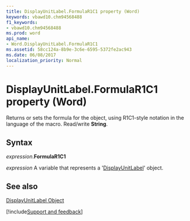 ```yaml
---
title: DisplayUnitLabel.FormulaR1C1 property (Word)
keywords: vbawd10.chm94568488
f1_keywords:
- vbawd10.chm94568488
ms.prod: word
api_name:
- Word.DisplayUnitLabel.FormulaR1C1
ms.assetid: 58cc124a-8b9e-3c6e-6595-5372fe2ac943
ms.date: 06/08/2017
localization_priority: Normal
---
```



# DisplayUnitLabel.FormulaR1C1 property (Word)

Returns or sets the formula for the object, using R1C1-style notation in the language of the macro. Read/write  **String**.


## Syntax

_expression_.**FormulaR1C1**

_expression_ A variable that represents a '[DisplayUnitLabel](Word.DisplayUnitLabel.md)' object.


## See also


[DisplayUnitLabel Object](Word.DisplayUnitLabel.md)

[!include[Support and feedback](~/includes/feedback-boilerplate.md)]